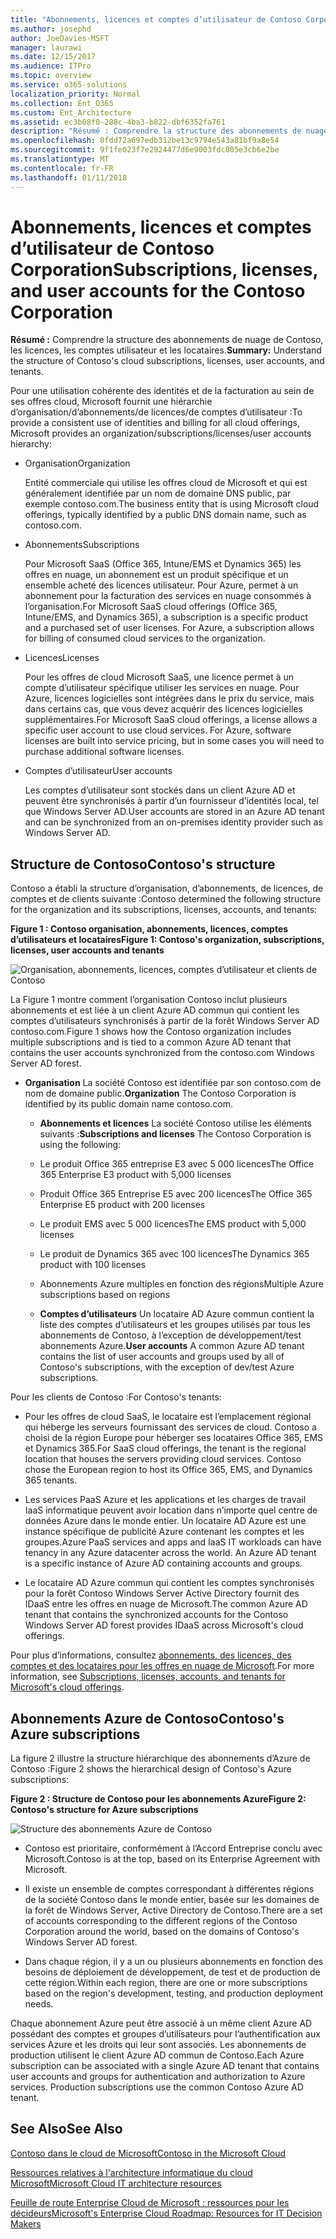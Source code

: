 ```yaml
---
title: "Abonnements, licences et comptes d’utilisateur de Contoso Corporation"
ms.author: josephd
author: JoeDavies-MSFT
manager: laurawi
ms.date: 12/15/2017
ms.audience: ITPro
ms.topic: overview
ms.service: o365-solutions
localization_priority: Normal
ms.collection: Ent_O365
ms.custom: Ent_Architecture
ms.assetid: ec3b08f0-288c-4ba3-b822-dbf6352fa761
description: "Résumé : Comprendre la structure des abonnements de nuage de Contoso, les licences, les comptes utilisateur et les locataires."
ms.openlocfilehash: 0fdd72a697edb312be13c9794e543a81bf9a8e54
ms.sourcegitcommit: 9f1fe023f7e2924477d6e9003fdc805e3cb6e2be
ms.translationtype: MT
ms.contentlocale: fr-FR
ms.lasthandoff: 01/11/2018
---
```

# <a name="subscriptions-licenses-and-user-accounts-for-the-contoso-corporation"></a><span data-ttu-id="f6707-103">Abonnements, licences et comptes d’utilisateur de Contoso Corporation</span><span class="sxs-lookup"><span data-stu-id="f6707-103">Subscriptions, licenses, and user accounts for the Contoso Corporation</span></span>

 <span data-ttu-id="f6707-104">**Résumé :** Comprendre la structure des abonnements de nuage de Contoso, les licences, les comptes utilisateur et les locataires.</span><span class="sxs-lookup"><span data-stu-id="f6707-104">**Summary:** Understand the structure of Contoso's cloud subscriptions, licenses, user accounts, and tenants.</span></span>
  
<span data-ttu-id="f6707-105">Pour une utilisation cohérente des identités et de la facturation au sein de ses offres cloud, Microsoft fournit une hiérarchie d’organisation/d’abonnements/de licences/de comptes d’utilisateur :</span><span class="sxs-lookup"><span data-stu-id="f6707-105">To provide a consistent use of identities and billing for all cloud offerings, Microsoft provides an organization/subscriptions/licenses/user accounts hierarchy:</span></span>
  
- <span data-ttu-id="f6707-106">Organisation</span><span class="sxs-lookup"><span data-stu-id="f6707-106">Organization</span></span>
    
    <span data-ttu-id="f6707-107">Entité commerciale qui utilise les offres cloud de Microsoft et qui est généralement identifiée par un nom de domaine DNS public, par exemple contoso.com.</span><span class="sxs-lookup"><span data-stu-id="f6707-107">The business entity that is using Microsoft cloud offerings, typically identified by a public DNS domain name, such as contoso.com.</span></span>
    
- <span data-ttu-id="f6707-108">Abonnements</span><span class="sxs-lookup"><span data-stu-id="f6707-108">Subscriptions</span></span>
    
    <span data-ttu-id="f6707-p101">Pour Microsoft SaaS (Office 365, Intune/EMS et Dynamics 365) les offres en nuage, un abonnement est un produit spécifique et un ensemble acheté des licences utilisateur. Pour Azure, permet à un abonnement pour la facturation des services en nuage consommés à l’organisation.</span><span class="sxs-lookup"><span data-stu-id="f6707-p101">For Microsoft SaaS cloud offerings (Office 365, Intune/EMS, and Dynamics 365), a subscription is a specific product and a purchased set of user licenses. For Azure, a subscription allows for billing of consumed cloud services to the organization.</span></span>
    
- <span data-ttu-id="f6707-111">Licences</span><span class="sxs-lookup"><span data-stu-id="f6707-111">Licenses</span></span>
    
    <span data-ttu-id="f6707-p102">Pour les offres de cloud Microsoft SaaS, une licence permet à un compte d’utilisateur spécifique utiliser les services en nuage. Pour Azure, licences logicielles sont intégrées dans le prix du service, mais dans certains cas, que vous devez acquérir des licences logicielles supplémentaires.</span><span class="sxs-lookup"><span data-stu-id="f6707-p102">For Microsoft SaaS cloud offerings, a license allows a specific user account to use cloud services. For Azure, software licenses are built into service pricing, but in some cases you will need to purchase additional software licenses.</span></span>
    
- <span data-ttu-id="f6707-114">Comptes d’utilisateur</span><span class="sxs-lookup"><span data-stu-id="f6707-114">User accounts</span></span>
    
    <span data-ttu-id="f6707-115">Les comptes d’utilisateur sont stockés dans un client Azure AD et peuvent être synchronisés à partir d’un fournisseur d’identités local, tel que Windows Server AD.</span><span class="sxs-lookup"><span data-stu-id="f6707-115">User accounts are stored in an Azure AD tenant and can be synchronized from an on-premises identity provider such as Windows Server AD.</span></span>
    
## <a name="contosos-structure"></a><span data-ttu-id="f6707-116">Structure de Contoso</span><span class="sxs-lookup"><span data-stu-id="f6707-116">Contoso's structure</span></span>

<span data-ttu-id="f6707-117">Contoso a établi la structure d’organisation, d’abonnements, de licences, de comptes et de clients suivante :</span><span class="sxs-lookup"><span data-stu-id="f6707-117">Contoso determined the following structure for the organization and its subscriptions, licenses, accounts, and tenants:</span></span>
  
<span data-ttu-id="f6707-118">**Figure 1 : Contoso organisation, abonnements, licences, comptes d’utilisateurs et locataires**</span><span class="sxs-lookup"><span data-stu-id="f6707-118">**Figure 1: Contoso's organization, subscriptions, licenses, user accounts and tenants**</span></span>

![Organisation, abonnements, licences, comptes d’utilisateur et clients de Contoso](images/Contoso_Poster/Subscriptions.png)
  
<span data-ttu-id="f6707-120">La Figure 1 montre comment l’organisation Contoso inclut plusieurs abonnements et est liée à un client Azure AD commun qui contient les comptes d’utilisateurs synchronisés à partir de la forêt Windows Server AD contoso.com.</span><span class="sxs-lookup"><span data-stu-id="f6707-120">Figure 1 shows how the Contoso organization includes multiple subscriptions and is tied to a common Azure AD tenant that contains the user accounts synchronized from the contoso.com Windows Server AD forest.</span></span>
  
- <span data-ttu-id="f6707-121">**Organisation** La société Contoso est identifiée par son contoso.com de nom de domaine public.</span><span class="sxs-lookup"><span data-stu-id="f6707-121">**Organization** The Contoso Corporation is identified by its public domain name contoso.com.</span></span>
    
  - <span data-ttu-id="f6707-122">**Abonnements et licences** La société Contoso utilise les éléments suivants :</span><span class="sxs-lookup"><span data-stu-id="f6707-122">**Subscriptions and licenses** The Contoso Corporation is using the following:</span></span>
    
  - <span data-ttu-id="f6707-123">Le produit Office 365 entreprise E3 avec 5 000 licences</span><span class="sxs-lookup"><span data-stu-id="f6707-123">The Office 365 Enterprise E3 product with 5,000 licenses</span></span>
    
  - <span data-ttu-id="f6707-124">Produit Office 365 Entreprise E5 avec 200 licences</span><span class="sxs-lookup"><span data-stu-id="f6707-124">The Office 365 Enterprise E5 product with 200 licenses</span></span>
    
  - <span data-ttu-id="f6707-125">Le produit EMS avec 5 000 licences</span><span class="sxs-lookup"><span data-stu-id="f6707-125">The EMS product with 5,000 licenses</span></span>
    
  - <span data-ttu-id="f6707-126">Le produit de Dynamics 365 avec 100 licences</span><span class="sxs-lookup"><span data-stu-id="f6707-126">The Dynamics 365 product with 100 licenses</span></span>
    
  - <span data-ttu-id="f6707-127">Abonnements Azure multiples en fonction des régions</span><span class="sxs-lookup"><span data-stu-id="f6707-127">Multiple Azure subscriptions based on regions</span></span>
    
  - <span data-ttu-id="f6707-128">**Comptes d’utilisateurs** Un locataire AD Azure commun contient la liste des comptes d’utilisateurs et les groupes utilisés par tous les abonnements de Contoso, à l’exception de développement/test abonnements Azure.</span><span class="sxs-lookup"><span data-stu-id="f6707-128">**User accounts** A common Azure AD tenant contains the list of user accounts and groups used by all of Contoso's subscriptions, with the exception of dev/test Azure subscriptions.</span></span>
    
<span data-ttu-id="f6707-129">Pour les clients de Contoso :</span><span class="sxs-lookup"><span data-stu-id="f6707-129">For Contoso's tenants:</span></span>
  
- <span data-ttu-id="f6707-p103">Pour les offres de cloud SaaS, le locataire est l’emplacement régional qui héberge les serveurs fournissant des services de cloud. Contoso a choisi de la région Europe pour héberger ses locataires Office 365, EMS et Dynamics 365.</span><span class="sxs-lookup"><span data-stu-id="f6707-p103">For SaaS cloud offerings, the tenant is the regional location that houses the servers providing cloud services. Contoso chose the European region to host its Office 365, EMS, and Dynamics 365 tenants.</span></span> 
    
- <span data-ttu-id="f6707-p104">Les services PaaS Azure et les applications et les charges de travail IaaS informatique peuvent avoir location dans n’importe quel centre de données Azure dans le monde entier. Un locataire AD Azure est une instance spécifique de publicité Azure contenant les comptes et les groupes.</span><span class="sxs-lookup"><span data-stu-id="f6707-p104">Azure PaaS services and apps and IaaS IT workloads can have tenancy in any Azure datacenter across the world. An Azure AD tenant is a specific instance of Azure AD containing accounts and groups.</span></span>
    
- <span data-ttu-id="f6707-134">Le locataire AD Azure commun qui contient les comptes synchronisés pour la forêt Contoso Windows Server Active Directory fournit des IDaaS entre les offres en nuage de Microsoft.</span><span class="sxs-lookup"><span data-stu-id="f6707-134">The common Azure AD tenant that contains the synchronized accounts for the Contoso Windows Server AD forest provides IDaaS across Microsoft's cloud offerings.</span></span>
    
<span data-ttu-id="f6707-135">Pour plus d’informations, consultez [abonnements, des licences, des comptes et des locataires pour les offres en nuage de Microsoft](subscriptions-licenses-accounts-and-tenants-for-microsoft-cloud-offerings.md).</span><span class="sxs-lookup"><span data-stu-id="f6707-135">For more information, see [Subscriptions, licenses, accounts, and tenants for Microsoft's cloud offerings](subscriptions-licenses-accounts-and-tenants-for-microsoft-cloud-offerings.md).</span></span>
  
## <a name="contosos-azure-subscriptions"></a><span data-ttu-id="f6707-136">Abonnements Azure de Contoso</span><span class="sxs-lookup"><span data-stu-id="f6707-136">Contoso's Azure subscriptions</span></span>

<span data-ttu-id="f6707-137">La figure 2 illustre la structure hiérarchique des abonnements d’Azure de Contoso :</span><span class="sxs-lookup"><span data-stu-id="f6707-137">Figure 2 shows the hierarchical design of Contoso's Azure subscriptions:</span></span>
  
<span data-ttu-id="f6707-138">**Figure 2 : Structure de Contoso pour les abonnements Azure**</span><span class="sxs-lookup"><span data-stu-id="f6707-138">**Figure 2: Contoso's structure for Azure subscriptions**</span></span>

![Structure des abonnements Azure de Contoso](images/Contoso_Poster/Subscriptions_Nested.png)
  
- <span data-ttu-id="f6707-140">Contoso est prioritaire, conformément à l’Accord Entreprise conclu avec Microsoft.</span><span class="sxs-lookup"><span data-stu-id="f6707-140">Contoso is at the top, based on its Enterprise Agreement with Microsoft.</span></span>
    
- <span data-ttu-id="f6707-141">Il existe un ensemble de comptes correspondant à différentes régions de la société Contoso dans le monde entier, basée sur les domaines de la forêt de Windows Server, Active Directory de Contoso.</span><span class="sxs-lookup"><span data-stu-id="f6707-141">There are a set of accounts corresponding to the different regions of the Contoso Corporation around the world, based on the domains of Contoso's Windows Server AD forest.</span></span>
    
- <span data-ttu-id="f6707-142">Dans chaque région, il y a un ou plusieurs abonnements en fonction des besoins de déploiement de développement, de test et de production de cette région.</span><span class="sxs-lookup"><span data-stu-id="f6707-142">Within each region, there are one or more subscriptions based on the region's development, testing, and production deployment needs.</span></span>
    
<span data-ttu-id="f6707-p105">Chaque abonnement Azure peut être associé à un même client Azure AD possédant des comptes et groupes d’utilisateurs pour l’authentification aux services Azure et les droits qui leur sont associés. Les abonnements de production utilisent le client Azure AD commun de Contoso.</span><span class="sxs-lookup"><span data-stu-id="f6707-p105">Each Azure subscription can be associated with a single Azure AD tenant that contains user accounts and groups for authentication and authorization to Azure services. Production subscriptions use the common Contoso Azure AD tenant.</span></span>
  
## <a name="see-also"></a><span data-ttu-id="f6707-145">See Also</span><span class="sxs-lookup"><span data-stu-id="f6707-145">See Also</span></span>

[<span data-ttu-id="f6707-146">Contoso dans le cloud de Microsoft</span><span class="sxs-lookup"><span data-stu-id="f6707-146">Contoso in the Microsoft Cloud</span></span>](contoso-in-the-microsoft-cloud.md)
  
[<span data-ttu-id="f6707-147">Ressources relatives à l'architecture informatique du cloud Microsoft</span><span class="sxs-lookup"><span data-stu-id="f6707-147">Microsoft Cloud IT architecture resources</span></span>](microsoft-cloud-it-architecture-resources.md)

[<span data-ttu-id="f6707-148">Feuille de route Enterprise Cloud de Microsoft : ressources pour les décideurs</span><span class="sxs-lookup"><span data-stu-id="f6707-148">Microsoft's Enterprise Cloud Roadmap: Resources for IT Decision Makers</span></span>](https://sway.com/FJ2xsyWtkJc2taRD)




